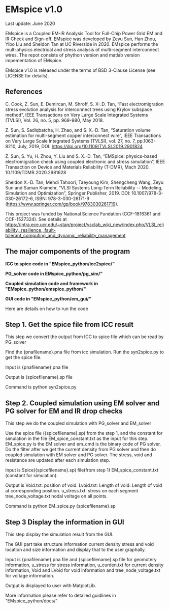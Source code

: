 # EMspice v1.0 

Last update: June 2020

EMspice is a Coupled EM-IR Analysis Tool for Full-Chip Power Grid EM and IR Check and Sign-off. EMspice was developed by Zeyu Sun, Han Zhou, Yibo Liu and Sheldon Tan at UC Riverside in 2020. EMspice performs the mult-physics electrical and stress analysis of multi-segment interconnect wires. The repot consists of phython version and matlab version impementation of EMspice. 

EMspice v1.0 is released under the terms of BSD 3-Clause License (see LICENSE for details). 

## References 

C. Cook, Z. Sun, E. Demircan, M. Shroff,  S. X-.D. Tan, “Fast electromigration stress evolution analysis for interconnect trees using Krylov subspace method”, IEEE Transactions on Very Large Scale Integrated Systems  (TVLSI),  Vol. 26, no. 5, pp. 969-980, May 2018.

Z. Sun, S. Sadiqbatcha, H. Zhao, and S. X.-D. Tan, “Saturation volume estimation for  multi-segment copper interconnect wire”, IEEE Transactions on Very Large Scale Integrated Systems  (TVLSI), vol. 27, no. 7, pp.1063-8210, July, 2019, DOI: https://doi.org/10.1109/TVLSI.2019.2901824

Z. Sun, S. Yu, H. Zhou, Y. Liu and S. X.-D. Tan, “EMSpice: physics-based electromigration check using coupled electronic and stress simulation”, IEEE Transaction on Device and Materials  Reliability (T-DMR), Mach 2020. 10.1109/TDMR.2020.2981628

Sheldon X.-D. Tan, Mehdi Tahoori, Taeyoung Kim, Shengcheng Wang, Zeyu Sun and Saman Kiamehr, “VLSI Systems Long-Term Reliability -- Modeling, Simulation and Optimization”,  Springer Publisher, 2019. DOI: 10.1007/978-3-030-26172-6, ISBN: 978-3-030-26171-9 (https://www.springer.com/gp/book/9783030261719). 

This project was funded by National Science Fundation (CCF-1816361 and CCF-1527324). See details at https://intra.ece.ucr.edu/~stan/project/vsclab_wiki_new/index.php/VLSI_reliability,_resilience,_fault-tolerant_computing_and_dynamic_reliability_management

## The major components of the program

**ICC to spice code in "EMspice_python/icc2spice/"**

**PG_solver code in EMspice_python/pg_sim/"**

**Coupled simulation code and framework in "EMspice_python/emspice_python/"**

**GUI code in "EMspice_python/em_gui/"**

Here are details on how to run the code

## Step 1. Get the spice file from ICC result

This step we convert the output from ICC to spice file which can be read by PG_solver

Find the {pnafilename}.pna file from icc simulation. Run the syn2spice.py to get the spice file. 

Input is {pnafilename}.pna file

Output is {spicefilename}.sp file

Command is python syn2spice.py

## Step 2. Coupled simulation using EM solver and PG solver for EM and IR drop checks
 
This step we do the coupled simulation with PG_solver and EM_solver

Use the spice file ({spicefilename}.sp) from the step 1, and the constant for simulation in the file EM_spice_constant.txt 
as the input for this step. EM_spice.py  is the EM solver and em_cmd is the binary code of PG solver. 
Do the filter after we get the current density from PG solver and then do coupled simulation with EM solver 
and PG solver. The stress, void and resistance are updated after each simulation step. 

Input is Spice({spicefilename}.sp) file(from step 1) EM_spice_constant.txt (constant for simulation).

Output is Void.txt: position of void. Lvoid.txt: Length of void. Length of void at corresponding position. 
u_stress.txt: stress on each segment tree_node_voltage.txt nodal voltage on all points.

Command is python EM_spice.py {spicefilename}.sp

## Step 3 Display the information in GUI

This step display the simulation result from the GUI. 

The GUI part take structure information current density stress and void location and size information 
and display that to the user graphally. 

Input is {pnafilename}.pna file and {spicefilename}.sp file for geomotery information, u_stress for stress information, u_curden.txt for current density information, Void and LVoid for void information and tree_node_voltage.txt for voltage information. 

Output is displayed to user with MatplotLib. 

More information please refer to detailed guidlines in "EMspice_python/docs/"
